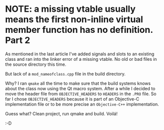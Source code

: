# NOTE: a missing vtable usually means the first non-inline virtual member function has no definition. Part 2 #

As mentioned in the last article I've added signals and slots to an existing class and ran into the linker error of a missing vtable.
No old or bad files in the source directory this time.

But lack of a `mod_nameofclass.cpp` file in the build directory.

Why? I ran `qmake` all the time to make sure that the build systems knows about the class now using the Qt macro system. After a while I decided to move the header file from `OBJECTIVE_HEADERS` to  `HEADERS` in the `.PRO` file. So far I chose `OBJECTIVE_HEADERS` because it is part of an Objective-C implementation file or to be more precise an `Objective-C++` implementation.

Guess what? Clean project, run qmake and build. Voilá!

:-D